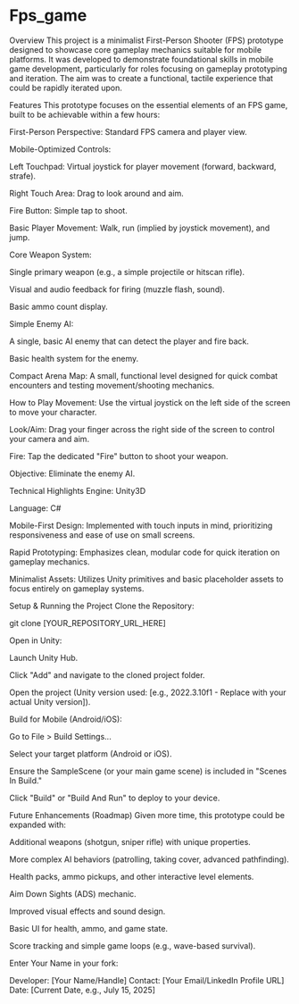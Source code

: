 # Fps_game

Overview
This project is a minimalist First-Person Shooter (FPS) prototype designed to showcase core gameplay mechanics suitable for mobile platforms. It was developed to demonstrate foundational skills in mobile game development, particularly for roles focusing on gameplay prototyping and iteration. The aim was to create a functional, tactile experience that could be rapidly iterated upon.

Features
This prototype focuses on the essential elements of an FPS game, built to be achievable within a few hours:

First-Person Perspective: Standard FPS camera and player view.

Mobile-Optimized Controls:

Left Touchpad: Virtual joystick for player movement (forward, backward, strafe).

Right Touch Area: Drag to look around and aim.

Fire Button: Simple tap to shoot.

Basic Player Movement: Walk, run (implied by joystick movement), and jump.

Core Weapon System:

Single primary weapon (e.g., a simple projectile or hitscan rifle).

Visual and audio feedback for firing (muzzle flash, sound).

Basic ammo count display.

Simple Enemy AI:

A single, basic AI enemy that can detect the player and fire back.

Basic health system for the enemy.

Compact Arena Map: A small, functional level designed for quick combat encounters and testing movement/shooting mechanics.

How to Play
Movement: Use the virtual joystick on the left side of the screen to move your character.

Look/Aim: Drag your finger across the right side of the screen to control your camera and aim.

Fire: Tap the dedicated "Fire" button to shoot your weapon.

Objective: Eliminate the enemy AI.

Technical Highlights
Engine: Unity3D

Language: C#

Mobile-First Design: Implemented with touch inputs in mind, prioritizing responsiveness and ease of use on small screens.

Rapid Prototyping: Emphasizes clean, modular code for quick iteration on gameplay mechanics.

Minimalist Assets: Utilizes Unity primitives and basic placeholder assets to focus entirely on gameplay systems.

Setup & Running the Project
Clone the Repository:

git clone [YOUR_REPOSITORY_URL_HERE]

Open in Unity:

Launch Unity Hub.

Click "Add" and navigate to the cloned project folder.

Open the project (Unity version used: [e.g., 2022.3.10f1 - Replace with your actual Unity version]).

Build for Mobile (Android/iOS):

Go to File > Build Settings...

Select your target platform (Android or iOS).

Ensure the SampleScene (or your main game scene) is included in "Scenes In Build."

Click "Build" or "Build And Run" to deploy to your device.

Future Enhancements (Roadmap)
Given more time, this prototype could be expanded with:

Additional weapons (shotgun, sniper rifle) with unique properties.

More complex AI behaviors (patrolling, taking cover, advanced pathfinding).

Health packs, ammo pickups, and other interactive level elements.

Aim Down Sights (ADS) mechanic.

Improved visual effects and sound design.

Basic UI for health, ammo, and game state.

Score tracking and simple game loops (e.g., wave-based survival).

Enter Your Name in your fork:

Developer: [Your Name/Handle]
Contact: [Your Email/LinkedIn Profile URL]
Date: [Current Date, e.g., July 15, 2025]
